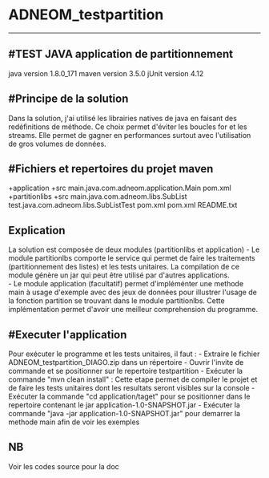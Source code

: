 # ADNEOM_testpartition

------------------------------------------------------------------------
#TEST JAVA application de partitionnement
------------------------------------------------------------------------


java version 1.8.0_171
maven version 3.5.0 
jUnit version 4.12


#Principe de la solution
------------------------

Dans la solution, j'ai utilisé les librairies natives de java en faisant des redéfinitions de méthode. Ce choix permet d'éviter les boucles for et les streams. 
Elle permet de gagner en performances surtout avec l'utilisation de gros volumes de données.


#Fichiers et repertoires du projet maven
----------------------------------------


+application
	+src
		main.java.com.adneom.application.Main
	pom.xml	
+partitionlibs
	+src
		main.java.com.adneom.libs.SubList
		test.java.com.adneom.libs.SubListTest
	pom.xml
pom.xml
README.txt

Explication 
---------------

La solution est composée de deux modules (partitionlibs et application)
	- Le module partitionlbs comporte le service qui permet de faire les traitements (partitionnement des listes) et les tests unitaires.
	  La compilation de ce module génère un jar qui peut être utilisé par d'autres applications.	  
	- Le module application (facultatif) permet d'impléménter une methode main à usage d'exemple avec des jeux de données pour illustrer 
	  l'usage de la fonction partition se trouvant dans le module partitionlbs. Cette implémentation permet d'avoir une meilleur comprehension du programme.

	
#Executer l'application
--------------------------

Pour exécuter le programme et les tests unitaires, il faut :
	- Extraire le fichier ADNEOM_testpartition_DIAGO.zip dans un répertoire
	- Ouvrir l'invite de commande et se positionner sur le repertoire testpartition
	- Exécuter la commande "mvn clean install" : Cette etape permet de compiler le projet et de faire les tests unitaires dont les 		  resultats seront visibles sur la console
	- Exécuter la commande "cd application/taget" pour se positionner dans le repertoire contenant le jar 
	  application-1.0-SNAPSHOT.jar
	- Exécuter la commande "java -jar application-1.0-SNAPSHOT.jar" pour demarrer la methode main afin de voir les exemples 
	
	
NB 
---
Voir les codes source pour la doc
